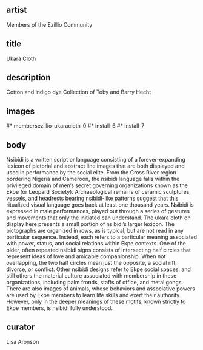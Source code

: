 ## artist
Members of the Ezillio Community 

## title
Ukara Cloth

## description
Cotton and indigo dye 
Collection of Toby and Barry Hecht 

## images
#* membersezillio-ukaracloth-0
#* install-6
#* install-7

## body
Nsibidi is a written script or language consisting of a forever-expanding lexicon of pictorial and abstract line images that are both displayed and used in performance by the social elite. From the Cross River region bordering Nigeria and Cameroon, the nsibidi language falls within the privileged domain of men’s secret governing organizations known as the Ekpe (or Leopard Society). Archaeological remains of ceramic sculptures, vessels, and headrests bearing nsibidi-like patterns suggest that this ritualized visual language goes back at least one thousand years. Nsibidi is expressed in male performances, played out through a series of gestures and movements that only the initiated can understand. The ukara cloth on display here presents a small portion of nsibidi’s larger lexicon. The pictographs are organized in rows, as is typical, but are not read in any particular sequence. Instead, each refers to a particular meaning associated with power, status, and social relations within Ekpe contexts. One of the older, often repeated nsibidi signs consists of intersecting half circles that represent ideas of love and amicable companionship. When not overlapping, the two half circles mean just the opposite, a social rift, divorce, or conflict. Other nsibidi designs refer to Ekpe social spaces, and still others the material culture associated with membership in these organizations, including palm fronds, staffs of office, and metal gongs. There are also images of animals, whose behaviors and associative powers are used by Ekpe members to learn life skills and exert their authority. However, only in the deeper meanings of these motifs, known strictly to Ekpe members, is nsibidi fully understood. 

## curator
Lisa Aronson